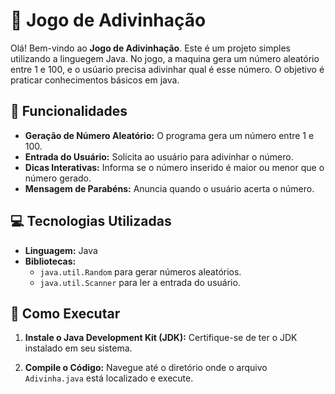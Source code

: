 # 🎯 Jogo de Adivinhação

Olá! Bem-vindo ao **Jogo de Adivinhação**. Este é um projeto simples utilizando a linguegem Java. No jogo, a maquina gera um número aleatório entre 1 e 100, e o usúario precisa adivinhar qual é esse número. O objetivo é praticar conhecimentos básicos em java.

## 🚀 Funcionalidades

- **Geração de Número Aleatório:** O programa gera um número entre 1 e 100.
- **Entrada do Usuário:** Solicita ao usuário para adivinhar o número.
- **Dicas Interativas:** Informa se o número inserido é maior ou menor que o número gerado.
- **Mensagem de Parabéns:** Anuncia quando o usuário acerta o número.

## 💻 Tecnologias Utilizadas

- **Linguagem:** Java
- **Bibliotecas:**
  - `java.util.Random` para gerar números aleatórios.
  - `java.util.Scanner` para ler a entrada do usuário.

## 🔧 Como Executar

1. **Instale o Java Development Kit (JDK):** Certifique-se de ter o JDK instalado em seu sistema.

2. **Compile o Código:**
   Navegue até o diretório onde o arquivo `Adivinha.java` está localizado e execute.
  

